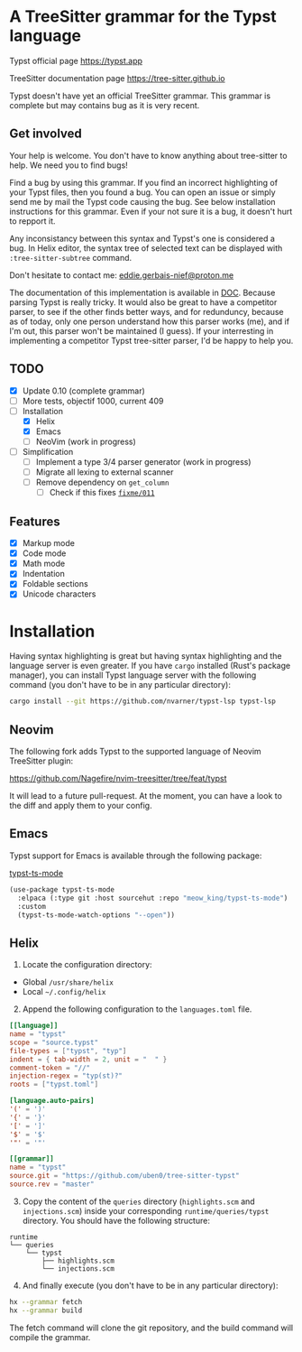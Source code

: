 # A TreeSitter grammar for the Typst language

Typst official page https://typst.app

TreeSitter documentation page https://tree-sitter.github.io

Typst doesn't have yet an official TreeSitter grammar. This grammar is complete but may contains bug as it is very recent.

## Get involved

Your help is welcome. You don't have to know anything about tree-sitter to help. We need you to find bugs!

Find a bug by using this grammar. If you find an incorrect highlighting of your Typst files, then you found a bug. You can open an issue or simply send me by mail the Typst code causing the bug. See below installation instructions for this grammar. Even if your not sure it is a bug, it doesn't hurt to repport it.

Any inconsistancy between this syntax and Typst's one is considered a bug. In Helix editor, the syntax tree of selected text can be displayed with `:tree-sitter-subtree` command.

Don't hesitate to contact me: eddie.gerbais-nief@proton.me

The documentation of this implementation is available in [DOC](DOC.md). Because parsing Typst is really tricky. It would also be great to have a competitor parser, to see if the other finds better ways, and for redunduncy, because as of today, only one person understand how this parser works (me), and if I'm out, this parser won't be maintained (I guess). If your interresting in implementing a competitor Typst tree-sitter parser, I'd be happy to help you.

## TODO

- [X] Update 0.10 (complete grammar)
- [ ] More tests, objectif 1000, current 409
- [ ] Installation
  - [X] Helix
  - [X] Emacs
  - [ ] NeoVim (work in progress)
- [ ] Simplification
  - [ ] Implement a type 3/4 parser generator (work in progress)
  - [ ] Migrate all lexing to external scanner
  - [ ] Remove dependency on `get_column`
    - [ ] Check if this fixes [`fixme/011`](corpus/fixme.scm)

## Features

- [X] Markup mode
- [X] Code mode
- [X] Math mode
- [X] Indentation
- [X] Foldable sections
- [X] Unicode characters

# Installation

Having syntax highlighting is great but having syntax highlighting and the language server is even greater. If you have `cargo` installed (Rust's package manager), you can install Typst language server with the following command (you don't have to be in any particular directory):

```sh
cargo install --git https://github.com/nvarner/typst-lsp typst-lsp
```

## Neovim

The following fork adds Typst to the supported language of Neovim TreeSitter plugin:

https://github.com/Nagefire/nvim-treesitter/tree/feat/typst

It will lead to a future pull-request. At the moment, you can have a look to the diff and apply them to your config.

## Emacs

Typst support for Emacs is available through the following package:

[typst-ts-mode](https://git.sr.ht/~meow_king/typst-ts-mode)

```scheme
(use-package typst-ts-mode
  :elpaca (:type git :host sourcehut :repo "meow_king/typst-ts-mode")
  :custom
  (typst-ts-mode-watch-options "--open"))
```

## Helix

1. Locate the configuration directory:

- Global `/usr/share/helix`
- Local `~/.config/helix`


2. Append the following configuration to the `languages.toml` file.

```toml
[[language]]
name = "typst"
scope = "source.typst"
file-types = ["typst", "typ"]
indent = { tab-width = 2, unit = "  " }
comment-token = "//"
injection-regex = "typ(st)?"
roots = ["typst.toml"]

[language.auto-pairs]
'(' = ')'
'{' = '}'
'[' = ']'
'$' = '$'
'"' = '"'

[[grammar]]
name = "typst"
source.git = "https://github.com/uben0/tree-sitter-typst"
source.rev = "master"
```

3. Copy the content of the `queries` directory (`highlights.scm` and `injections.scm`) inside your corresponding `runtime/queries/typst` directory. You should have the following structure:

```
runtime
└── queries
    └── typst
        ├── highlights.scm
        └── injections.scm
```

4. And finally execute (you don't have to be in any particular directory):

```sh
hx --grammar fetch
hx --grammar build
```

The fetch command will clone the git repository, and the build command will compile the grammar.
